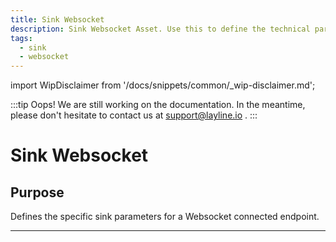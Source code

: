 ```yaml
---
title: Sink Websocket
description: Sink Websocket Asset. Use this to define the technical parameters for a Websocket sink connection.
tags:
  - sink
  - websocket
---
```


import WipDisclaimer from '/docs/snippets/common/_wip-disclaimer.md';

:::tip Oops! We are still working on the documentation.
In the meantime, please don't hesitate to contact us at support@layline.io .
:::

# Sink Websocket

## Purpose

Defines the specific sink parameters for a Websocket connected endpoint. 

---

<WipDisclaimer></WipDisclaimer>

